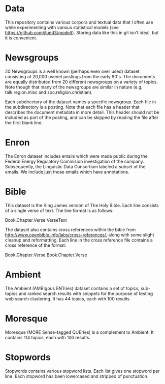 Data
====

This repository contains various corpora and textual data that I often use
while experimenting with various statistical models (see
https://github.com/jlund3/modelt). Storing data like this in git isn't ideal,
but it is convenient.

Newsgroups
==========

20 Newsgroups is a well known (perhaps even over used) dataset consisting of
20,000 usenet postings from the early 90's. The documents are equally
distributed from 20 different newsgroups on a variety of topics. Note though
that many of the newsgroups are similar in nature (e.g. talk.region.misc and
soc.religion.christian).

Each subdirectory of the dataset names a specific newsgroup. Each file in the
subdirectory is a posting. Note that each file has a header that describes the
document metadata in more detail. This header should not be included as part of
the posting, and can be skipped by reading the file after the first blank line.

Enron
=====

The Enron dataset includes emails which were made public during the Federal
Energy Regulatory Commision investigation of the company. Subsequently, the
Linguistic Data Consortium labeled a subset of the emails. We include just
those emails which have annotations.

Bible
=====

This dataset is the King James version of The Holy Bible. Each line consists of
a single verse of text. The line format is as follows:

Book.Chapter.Verse VerseText

The dataset also contains cross references within the bible from
http://www.openbible.info/labs/cross-references/, along with some slight
cleanup and reformatting. Each line in the cross reference file contains a cross
reference of the format:

Book.Chapter.Verse Book.Chapter.Verse

Ambient
=======

The Ambient (AMBIgous ENTries) dataset contains a set of topics, sub-topics and
ranked search results with snippets for the purpose of testing web search clustering.
It has 44 topics, each with 100 results.

Moresque
========

Moresque (MORE Sense-tagged QUEries) is a complement to Ambient.
It contains 114 topics, each with 100 results.

Stopwords
=========

Stopwords contains various stopword lists. Each list gives one stopword per
line. Each stopword has been lowercased and stripped of punctuation.
